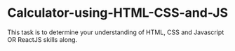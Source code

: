 # Calculator-using-HTML-CSS-and-JS
This task is to determine your understanding  of HTML, CSS and Javascript OR ReactJS skills along.
